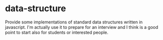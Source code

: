 # data-structure
Provide some implementations of standard data structures written in javascript.
I'm actually use it to prepare for an interview and I think is a good point to start also for students or interested people.
